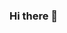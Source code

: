 ### Hi there 👋

<!--
[![Anurag's GitHub stats](https://github-readme-stats.vercel.app/api?username=izumiaa)](https://github.com/anuraghazra/github-readme-stats)
-->

<!--
**izumiaa/izumiaa** is a ✨ _special_ ✨ repository because its `README.md` (this file) appears on your GitHub profile.

Here are some ideas to get you started:

- 🔭 I’m currently working on ...
- 🌱 I’m currently learning ...
- 👯 I’m looking to collaborate on ...
- 🤔 I’m looking for help with ...
- 💬 Ask me about ...
- 📫 How to reach me: ...
- 😄 Pronouns: ...
- ⚡ Fun fact: ...
-->

